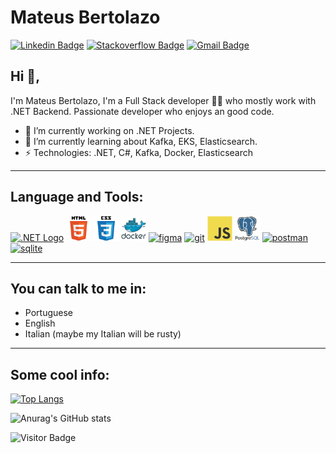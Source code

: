 # Mateus Bertolazo
[![Linkedin Badge](https://img.shields.io/badge/-mateus--bertolazo-blue?style=flat-square&logo=Linkedin&logoColor=white&link=https://www.linkedin.com/in/mateus-bertolazo/)](https://www.linkedin.com/in/mateus-bertolazo/)
[![Stackoverflow Badge](https://img.shields.io/badge/-Stackoverflow-4CA143?style=flat-square&logo=Stackoverflow&logoColor=white&link=https://stackoverflow.com/users/10564639/daniel-obara)](https://stackoverflow.com/users/11694821/m-bertolazo)
[![Gmail Badge](https://img.shields.io/badge/-mateusbertolazo1@gmail.com-c14438?style=flat-square&logo=Gmail&logoColor=white&link=mailto:mateusbertolazo1@gmail.com)](mailto:mateusbertolazo1@gmail.com)

## Hi 👋, 
I'm Mateus Bertolazo, I'm a Full Stack developer 👨‍💻 who mostly work with .NET Backend. Passionate developer who enjoys an good code.

- 🔭 I’m currently working on .NET Projects.
- 🌱 I’m currently learning about Kafka, EKS, Elasticsearch.
- ⚡ Technologies: .NET, C#, Kafka, Docker, Elasticsearch

<hr>

## Language and Tools:

<div align="left">
  <a href="https://dotnet.microsoft.com/en-us/apps/aspnet" target="_blank"> <img src="https://www.vectorlogo.zone/logos/dotnet/dotnet-icon.svg" alt=".NET Logo" width="40" height="40"></a>
  <a href="https://www.w3.org/html/" target="_blank"> <img src="https://raw.githubusercontent.com/devicons/devicon/master/icons/html5/html5-original-wordmark.svg" alt="html5" width="40" height="40"/></a>
  <a href="https://www.w3schools.com/css/" target="_blank"> <img src="https://raw.githubusercontent.com/devicons/devicon/master/icons/css3/css3-original-wordmark.svg" alt="css3" width="40" height="40"/></a>
  <a href="https://www.docker.com/" target="_blank"> <img src="https://raw.githubusercontent.com/devicons/devicon/master/icons/docker/docker-original-wordmark.svg" alt="docker" width="40" height="40"/></a>
  <a href="https://www.figma.com/" target="_blank"> <img src="https://www.vectorlogo.zone/logos/figma/figma-icon.svg" alt="figma" width="40" height="40"/></a>
  <a href="https://git-scm.com/" target="_blank"> <img src="https://www.vectorlogo.zone/logos/git-scm/git-scm-icon.svg" alt="git" width="40" height="40"/></a>
  <a href="https://developer.mozilla.org/en-US/docs/Web/JavaScript" target="_blank"> <img src="https://raw.githubusercontent.com/devicons/devicon/master/icons/javascript/javascript-original.svg" alt="javascript" width="40" height="40"/></a>
  <a href="https://www.postgresql.org" target="_blank"> <img src="https://raw.githubusercontent.com/devicons/devicon/master/icons/postgresql/postgresql-original-wordmark.svg" alt="postgresql" width="40" height="40"/></a>
  <a href="https://postman.com" target="_blank"> <img src="https://www.vectorlogo.zone/logos/getpostman/getpostman-icon.svg" alt="postman" width="40" height="40"/> </a>
  <a href="https://www.sqlite.org/" target="_blank"> <img src="https://www.vectorlogo.zone/logos/sqlite/sqlite-icon.svg" alt="sqlite" width="40" height="40"/></a>
</div>

<hr>

## You can talk to me in:

* Portuguese 
* English
* Italian (maybe my Italian will be rusty)

<hr>

## Some cool info:

[![Top Langs](https://github-readme-stats.vercel.app/api/top-langs/?username=Mazin97&theme=dracula)](https://github.com/mazin97/github-readme-stats)

![Anurag's GitHub stats](https://github-readme-stats.vercel.app/api?username=Mazin97&show_icons=true&theme=dracula)

![Visitor Badge](https://visitor-badge.laobi.icu/badge?page_id=mazin97.mazin97)
